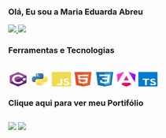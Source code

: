 ### Olá, Eu sou a Maria Eduarda Abreu




<div>
<a href="https://github.com/maria-eduarda-abreu">
<img height="180em" src="https://github-readme-stats.vercel.app/api/top-langs/?username=maria-eduarda-abreu&layout=compact&langs_count=7&theme=dracula"/>
<img height="180em" src="https://github-readme-stats.vercel.app/api?username=maria-eduarda-abreu&show_icons=true&theme=dracula&include_all_commits=true&count_private=true"/></a>
</div>

### Ferramentas e Tecnologias

<div style="display: inline_block"><br>
  <img align="center" alt="Rafa-Csharp" height="30" width="40" src="https://raw.githubusercontent.com/devicons/devicon/master/icons/csharp/csharp-original.svg">
  <img align="center" alt="Rafa-Python" height="30" width="40" src="https://raw.githubusercontent.com/devicons/devicon/master/icons/python/python-original.svg">
  <img align="center" alt="Rafa-Js" height="30" width="40" src="https://raw.githubusercontent.com/devicons/devicon/master/icons/javascript/javascript-plain.svg">
  <img align="center" alt="Rafa-HTML" height="30" width="40" src="https://raw.githubusercontent.com/devicons/devicon/master/icons/html5/html5-original.svg">
  <img align="center"  height="30" width="40" src="https://raw.githubusercontent.com/devicons/devicon/master/icons/css3/css3-original.svg">
  <img align="center"  height="30" width="40" src="https://raw.githubusercontent.com/devicons/devicon/master/icons/angular/angular-original.svg">
  <img align="center"  height="30" width="40" src="https://raw.githubusercontent.com/devicons/devicon/master/icons/typescript/typescript-original.svg">
</div>

 ### Clique aqui para ver meu Portifólio 
<div>
  <a href="https://maria-eduarda-abreu.github.io/portifolio/">
</div>

##

<div> 
  <a href="https://www.linkedin.com/in/maria-eduarda-abreu" target="_blank"><img src="https://img.shields.io/badge/-LinkedIn-%230077B5?style=for-the-badge&logo=linkedin&logoColor=white" target="_blank"></a> 
   <a href = "mailto:mariaeduardaabreu005@gmail.com"><img src="https://img.shields.io/badge/-Gmail-%23333?style=for-the-badge&logo=gmail&logoColor=white" target="_blank"></a>
</div>
